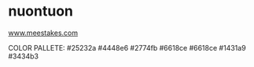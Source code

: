# nuontuon
www.meestakes.com

COLOR PALLETE:
#25232a
#4448e6
#2774fb
#6618ce
#6618ce
#1431a9
#3434b3
